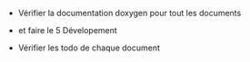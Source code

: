 - Vérifier la documentation doxygen pour tout les documents

- et faire le 5 Dévelopement

- Vérifier les todo de chaque document
